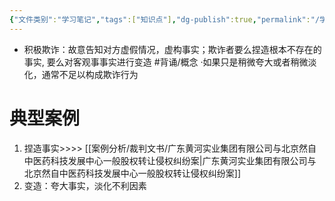 ```yaml
---
{"文件类别":"学习笔记","tags":["知识点"],"dg-publish":true,"permalink":"/学习笔记/知识点/积极欺诈/","dgPassFrontmatter":true,"noteIcon":""}
---
```


- 积极欺诈：故意告知对方虚假情况，虚构事实；欺诈者要么捏造根本不存在的事实, 要么对客观事事实进行变造 #背诵/概念 
 ·如果只是稍微夸大或者稍微淡化，通常不足以构成欺诈行为
# 典型案例
 1. 捏造事实>>>> [[案例分析/裁判文书/广东黄河实业集团有限公司与北京然自中医药科技发展中心一般股权转让侵权纠纷案\|广东黄河实业集团有限公司与北京然自中医药科技发展中心一般股权转让侵权纠纷案]]
 2. 变造：夸大事实，淡化不利因素
